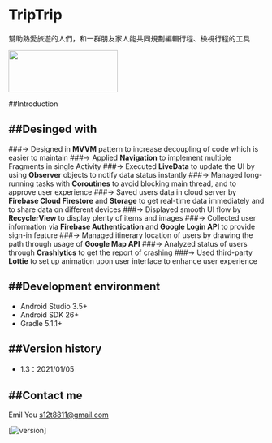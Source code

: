 # TripTrip
幫助熱愛旅遊的人們，和一群朋友家人能共同規劃編輯行程、檢視行程的工具

[<img width="215" height="83" src="https://firebasestorage.googleapis.com/v0/b/triptrip-5f1ab.appspot.com/o/google-play-badge.png?alt=media&token=0d0f7868-0e2c-49ab-bc1d-33e70daa6bfd"/>](https://play.google.com/store/apps/details?id=com.emil.triptrip)

##Introduction


##Desinged with
---
###-> Designed in **MVVM** pattern to increase decoupling of code which is easier to maintain
###-> Applied **Navigation** to implement multiple Fragments in single Activity
###-> Executed **LiveData** to update the UI by using **Observer** objects to notify data status instantly
###-> Managed long-running tasks with **Coroutines** to avoid blocking main thread, and to approve user experience
###-> Saved users data in cloud server by **Firebase Cloud Firestore** and **Storage** to get real-time data immediately and to
share data on different devices
###-> Displayed smooth UI flow by **RecyclerView** to display plenty of items and images
###-> Collected user information via **Firebase Authentication** and **Google Login API** to provide sign-in feature
###-> Managed itinerary location of users by drawing the path through usage of **Google Map API**
###-> Analyzed status of users through **Crashlytics** to get the report of crashing
###-> Used third-party **Lottie** to set up animation upon user interface to enhance user experience


##Development environment
---
* Android Studio 3.5+
* Android SDK 26+
* Gradle 5.1.1+

##Version history
---
* 1.3：2021/01/05

##Contact me
---
Emil You
s12t8811@gmail.com

[![version](https://img.shields.io/badge/Build-Android%204.0-green)]

